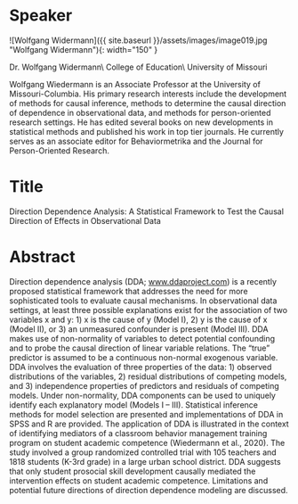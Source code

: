 # Speaker

![Wolfgang Widermann]({{ site.baseurl }}/assets/images/image019.jpg "Wolfgang Widermann"){: width="150" }

Dr. Wolfgang Widermann\\
College of Education\\
University of Missouri

Wolfgang Wiedermann is an Associate Professor at the University of Missouri-Columbia. His primary research interests include the development of methods for causal inference, methods to determine the causal direction of dependence in observational data, and methods for person-oriented research settings. He has edited several books on new developments in statistical methods and published his work in top tier journals. He currently serves as an associate editor for Behaviormetrika and the Journal for Person-Oriented Research. 

# Title

Direction Dependence Analysis: A Statistical Framework to Test the Causal Direction of Effects in Observational Data

# Abstract

Direction dependence analysis (DDA; www.ddaproject.com) is a recently proposed statistical framework that addresses the need for more sophisticated tools to evaluate causal mechanisms. In observational data settings, at least three possible explanations exist for the association of two variables x and y: 1) x is the cause of y (Model I), 2) y is the cause of x (Model II), or 3) an unmeasured confounder is present (Model III). DDA makes use of non-normality of variables to detect potential confounding and to probe the causal direction of linear variable relations. The “true” predictor is assumed to be a continuous non-normal exogenous variable. DDA involves the evaluation of three properties of the data: 1) observed distributions of the variables, 2) residual distributions of competing models, and 3) independence properties of predictors and residuals of competing models. Under non-normality, DDA components can be used to uniquely identify each explanatory model (Models I – III). Statistical inference methods for model selection are presented and implementations of DDA in SPSS and R are provided. The application of DDA is illustrated in the context of identifying mediators of a classroom behavior management training program on student academic competence (Wiedermann et al., 2020). The study involved a group randomized controlled trial with 105 teachers and 1818 students (K-3rd grade) in a large urban school district. DDA suggests that only student prosocial skill development causally mediated the intervention effects on student academic competence. Limitations and potential future directions of direction dependence modeling are discussed.


